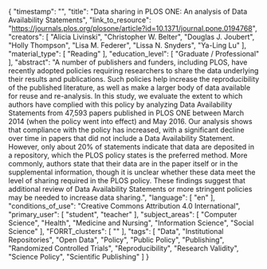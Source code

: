 {
    "timestamp": "",
    "title": "Data sharing in PLOS ONE: An analysis of Data Availability Statements",
    "link_to_resource": "https://journals.plos.org/plosone/article?id=10.1371/journal.pone.0194768",
    "creators": [
        "Alicia Livinski",
        "Christopher W. Belter",
        "Douglas J. Joubert",
        "Holly Thompson",
        "Lisa M. Federer",
        "Lissa N. Snyders",
        "Ya-Ling Lu"
    ],
    "material_type": [
        "Reading"
    ],
    "education_level": [
        "Graduate / Professional"
    ],
    "abstract": "A number of publishers and funders, including PLOS, have recently adopted policies requiring researchers to share the data underlying their results and publications. Such policies help increase the reproducibility of the published literature, as well as make a larger body of data available for reuse and re-analysis. In this study, we evaluate the extent to which authors have complied with this policy by analyzing Data Availability Statements from 47,593 papers published in PLOS ONE between March 2014 (when the policy went into effect) and May 2016. Our analysis shows that compliance with the policy has increased, with a significant decline over time in papers that did not include a Data Availability Statement. However, only about 20% of statements indicate that data are deposited in a repository, which the PLOS policy states is the preferred method. More commonly, authors state that their data are in the paper itself or in the supplemental information, though it is unclear whether these data meet the level of sharing required in the PLOS policy. These findings suggest that additional review of Data Availability Statements or more stringent policies may be needed to increase data sharing.",
    "language": [
        "en"
    ],
    "conditions_of_use": "Creative Commons Attribution 4.0 International",
    "primary_user": [
        "student",
        "teacher"
    ],
    "subject_areas": [
        "Computer Science",
        "Health",
        "Medicine and Nursing",
        "Information Science",
        "Social Science"
    ],
    "FORRT_clusters": [
        ""
    ],
    "tags": [
        "Data",
        "Institutional Repositories",
        "Open Data",
        "Policy",
        "Public Policy",
        "Publishing",
        "Randomized Controlled Trials",
        "Reproducibility",
        "Research Validity",
        "Science Policy",
        "Scientific Publishing"
    ]
}